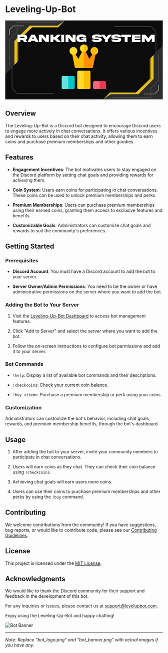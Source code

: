 # Leveling-Up-Bot

![P1](img/bot.png)

## Overview

The Leveling-Up-Bot is a Discord bot designed to encourage Discord users to engage more actively in chat conversations. It offers various incentives and rewards to users based on their chat activity, allowing them to earn coins and purchase premium memberships and other goodies.

## Features

- **Engagement Incentives**: The bot motivates users to stay engaged on the Discord platform by setting chat goals and providing rewards for achieving them.

- **Coin System**: Users earn coins for participating in chat conversations. These coins can be used to unlock premium memberships and perks.

- **Premium Memberships**: Users can purchase premium memberships using their earned coins, granting them access to exclusive features and benefits.

- **Customizable Goals**: Administrators can customize chat goals and rewards to suit the community's preferences.

## Getting Started

### Prerequisites

- **Discord Account**: You must have a Discord account to add the bot to your server.

- **Server Owner/Admin Permissions**: You need to be the owner or have administrative permissions on the server where you want to add the bot.

### Adding the Bot to Your Server

1. Visit the [Leveling-Up-Bot Dashboard](https://www.levelupbot.com/dashboard) to access bot management features.

2. Click "Add to Server" and select the server where you want to add the bot.

3. Follow the on-screen instructions to configure bot permissions and add it to your server.

### Bot Commands

- `!help`: Display a list of available bot commands and their descriptions.

- `!checkcoins`: Check your current coin balance.

- `!buy <item>`: Purchase a premium membership or perk using your coins.

### Customization

Administrators can customize the bot's behavior, including chat goals, rewards, and premium membership benefits, through the bot's dashboard.

## Usage

1. After adding the bot to your server, invite your community members to participate in chat conversations.

2. Users will earn coins as they chat. They can check their coin balance using `!checkcoins`.

3. Achieving chat goals will earn users more coins.

4. Users can use their coins to purchase premium memberships and other perks by using the `!buy` command.

## Contributing

We welcome contributions from the community! If you have suggestions, bug reports, or would like to contribute code, please see our [Contributing Guidelines](CONTRIBUTING.md).

## License

This project is licensed under the [MIT License](LICENSE).

## Acknowledgments

We would like to thank the Discord community for their support and feedback in the development of this bot.

For any inquiries or issues, please contact us at [support@levelupbot.com](mailto:support@levelupbot.com).

Enjoy using the Leveling-Up-Bot and happy chatting!

![Bot Banner](bot_banner.png)

---

*Note: Replace "bot_logo.png" and "bot_banner.png" with actual images if you have any.*

